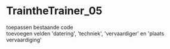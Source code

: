 # TraintheTrainer_05

toepassen bestaande code   
toevoegen velden 'datering', 'techniek', 'vervaardiger' en 'plaats vervaardiging' 
